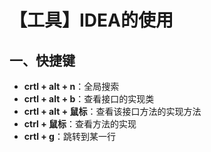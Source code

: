 # 【工具】IDEA的使用

## 一、快捷键

* **crtl + alt + n**：全局搜索
* **crtl + alt + b**：查看接口的实现类
* **crtl + alt + 鼠标**：查看该接口方法的实现方法
* **ctrl + 鼠标**：查看方法的实现
* **crtl + g**：跳转到某一行